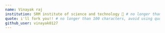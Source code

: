 ```yaml
---
name: Vinayak raj
institution: SRM institute of science and technology 🚩 # no longer than 58 characters
quote: i'll fork you!! # no longer than 100 characters, avoid using quotes(") to guarantee the format remains the same.
github_user: vinayak0127
---
```

